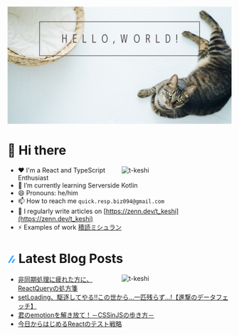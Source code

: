 ![hello-world](./image/hello-world.png)

# 👋 Hi there

<p><img align="right" width="49%" src="https://github-readme-stats.vercel.app/api?username=t-keshi&show_icons=true&locale=en" alt="t-keshi" /></p>

- ❤️ I'm a React and TypeScript Enthusiast
- 🌱 I’m currently learning Serverside Kotlin
- 😄 Pronouns: he/him
- 📫 How to reach me `quick.resp.biz094@gmail.com`
- 📝 I regularly write articles on [https://zenn.dev/t_keshi](https://zenn.dev/t_keshi)
- ⚡️ Examples of work [積読ミシュラン](https://tsundoku-michelin.vercel.app/books-list/1)

# ![zenn](./icon/zenn.png) Latest Blog Posts

<p><img align="right" width="49%" src="https://github-readme-stats.vercel.app/api/top-langs?username=t-keshi&show_icons=true&locale=en&layout=compact" alt="t-keshi" /></p>

<!-- BLOG-POST-LIST:START -->
- [非同期処理に疲れた方に、ReactQueryの処方箋](https://zenn.dev/t_keshi/articles/react-query-prescription)
- [setLoading、駆逐してやる!!この世から...一匹残らず...!【進撃のデータフェッチ】](https://zenn.dev/t_keshi/articles/attack-on-react-query)
- [君のemotionを解き放て！－CSSinJSの歩き方－](https://zenn.dev/t_keshi/articles/emotional-usage-of-emotion)
- [今日からはじめるReactのテスト戦略](https://zenn.dev/t_keshi/articles/react-test-rule)
<!-- BLOG-POST-LIST:END -->